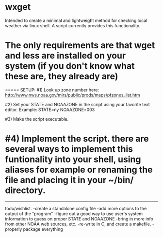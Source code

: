 wxget
=====
Intended to create a minimal and lightweight method for checking local weather via linux shell.
A script currently provides this functionality.

The only requirements are that wget and less are installed on your system (if you don't know 
what these are, they already are)
=====
=====
SETUP:
#1) Look up zone number here: http://www.nws.noaa.gov/mirs/public/prods/maps/pfzones_list.htm

#2) Set your STATE and NOAAZONE in the script using your favorite text editor.
  Example:
   STATE=ny
   NOAAZONE=003

#3) Make the script executable.

#4) Implement the script.
  there are several ways to implement this funtionality into your shell, using aliases for example 
  or renaming the file and placing it in your ~/bin/ directory. 
=====

**************
todo/wishlist. 
-create a standalone config file
-add more options to the output of the "program"
-figure out a good way to use user's system information to guess on proper STATE and NOAAZONE 
-bring in more info from other NOAA web sources, etc.
-re-write in C, and create a makefile.
-properly package everything
